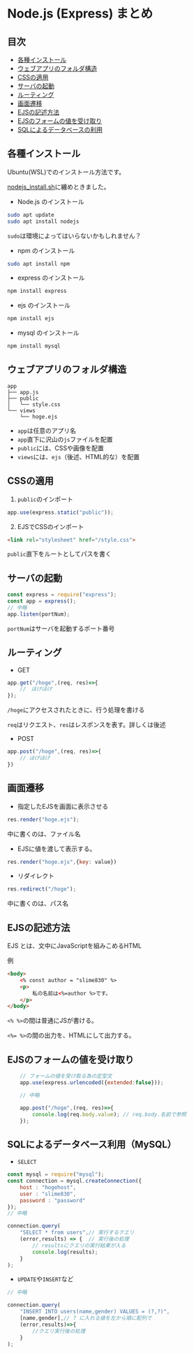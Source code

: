 # Node.js (Express) まとめ

## 目次
- [各種インストール](#各種インストール)
- [ウェブアプリのフォルダ構造](#ウェブアプリのフォルダ構造)
- [CSSの適用](#cssの適用)
- [サーバの起動](#サーバの起動)
- [ルーティング](#ルーティング)
- [画面遷移](#画面遷移)
- [EJSの記述方法](#ejsの記述方法)
- [EJSのフォームの値を受け取り](#ejsのフォームの値を受け取り)
- [SQLによるデータベースの利用](#sqlによるデータベース利用mysql)

## 各種インストール
Ubuntu(WSL)でのインストール方法です。

[nodejs_install.sh](./nodejs_install.sh)に纏めときました。

- Node.js のインストール
```bash
sudo apt update
sudo apt install nodejs
```
`sudo`は環境によってはいらないかもしれません？

- npm のインストール
```bash
sudo apt install npm
```

- express のインストール
```bash
npm install express
```

- ejs のインストール
```bash
npm install ejs
```

- mysql のインストール
```bash
npm install mysql
```

## ウェブアプリのフォルダ構造
```
app
├── app.js
├── public
│   └── style.css
└── views
    └── hoge.ejs
```
- `app`は任意のアプリ名
- `app`直下に沢山の`js`ファイルを配置
- `public`には、CSSや画像を配置
- `views`には、`ejs`（後述、HTML的な）を配置

## CSSの適用
1. `public`のインポート
```javascript
app.use(express.static("public"));
```

2. EJSでCSSのインポート
```html
<link rel="stylesheet" href="/style.css">
```
`public`直下をルートとしてパスを書く

## サーバの起動
```js
const express = require("express");
const app = express();
// 中略
app.listen(portNum);
```

`portNum`はサーバを起動するポート番号

## ルーティング
- GET
```javascript
app.get("/hoge",(req, res)=>{
    //　ほげほげ
});
```
`/hoge`にアクセスされたときに、行う処理を書ける

`req`はリクエスト、`res`はレスポンスを表す。詳しくは後述

- POST
```javascript
app.post("/hoge",(req, res)=>{
    // ほげほげ
})
```

## 画面遷移

- 指定したEJSを画面に表示させる  
```javascript
res.render("hoge.ejs");
```
中に書くのは、ファイル名

- EJSに値を渡して表示する。
```javascript
res.render("hoge.ejs",{key: value})
```
- リダイレクト
```javascript
res.redirect("/hoge");
```
中に書くのは、パス名

## EJSの記述方法
EJS とは、文中にJavaScriptを組みこめるHTML

例
```html
<body>
    <% const author = "slime830" %>
    <p>
        私の名前は<%=author %>です。
    </p>
</body>
```

`<% %>`の間は普通にJSが書ける。

`<%= %>`の間の出力を、HTMLにして出力する。

## EJSのフォームの値を受け取り
```javascript
    // フォームの値を受け取る為の定型文
    app.use(express.urlencoded({extended:false}));

    // 中略

    app.post("/hoge",(req, res)=>{
        console.log(req.body.value); // req.body.名前で参照
    });
```

## SQLによるデータベース利用（MySQL）
- `SELECT`
```javascript
const mysql = require("mysql"); 
const connection = mysql.createConnection({
    host : "hogehost",
    user : "slime830",
    password : "password"
});
// 中略

connection.query(
    "SELECT * from users",// 実行するクエリ
    (error,results) => {  // 実行後の処理
        // resultsにクエリの実行結果が入る
        console.log(results); 
    }
);
```
- `UPDATE`や`INSERT`など
```javascript
// 中略

connection.query(
    "INSERT INTO users(name,gender) VALUES = (?,?)",
    [name,gender],// ? に入れる値を左から順に配列で
    (error,results)=>{
        //クエリ実行後の処理
    }
);
```